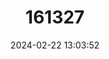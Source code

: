 ---
title: "161327"
category: "Etmopterus burgessi"
draft: false
date: 2024-02-22 13:03:52
languages:
  English: ["Broadnose Lanternshark"]
---